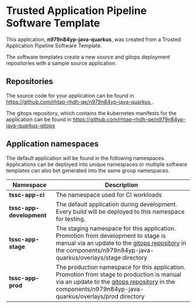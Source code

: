 # Trusted Application Pipeline Software Template

This application, **n979n84yp-java-quarkus**, was created from a Trusted Application Pipeline Software Template.

The software templates create a new source and gitops deployment repositories with a sample source application. 

## Repositories

The source code for your application can be found in [https://github.com/rhtap-rhdh-qe/n979n84yp-java-quarkus ](https://github.com/rhtap-rhdh-qe/n979n84yp-java-quarkus ).
 
The gitops repository, which contains the kubernetes manifests for the application can be found in 
[https://github.com/rhtap-rhdh-qe/n979n84yp-java-quarkus-gitops ](https://github.com/rhtap-rhdh-qe/n979n84yp-java-quarkus-gitops ) 

## Application namespaces 

The default application will be found in the following namespaces. Applications can be deployed into unique namespaces or multiple software templates can also bet generated into the same group namespaces.  

|  Namespace   |  Description   |  
| -------- | -------- |
| **tssc-app-ci** | The namespace used for CI workloads |
| **tssc-app-development** | The default application during development. Every build will be deployed to this namespace for testing. |
| **tssc-app-stage** | The staging namespace for this application. Promotion from development to stage is manual via an update to the [gitops repository](https://github.com/rhtap-rhdh-qe/n979n84yp-java-quarkus-gitops ) in the components/n979n84yp-java-quarkus/overlays/stage directory |
| **tssc-app-prod** | The production namespace for this application. Promotion from stage to production is manual via an update to the [gitops repository](https://github.com/rhtap-rhdh-qe/n979n84yp-java-quarkus-gitops ) in the components/n979n84yp-java-quarkus/overlays/prod directory |